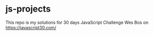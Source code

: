 # js-projects
This repo is my solutions for 30 days JavaScript Challenge Wes Bos on https://javascript30.com/ 
